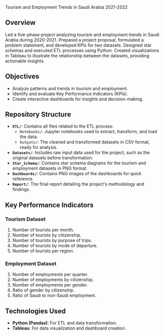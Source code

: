 Tourism and Employment Trends in Saudi Arabia 2021-2022

## Overview
Led a five-phase project analyzing tourism and employment trends in Saudi Arabia during 2020-2021. Prepared a project proposal, formulated a problem statement, and developed KPIs for two datasets. Designed star schemas and executed ETL processes using Python. Created visualizations in Tableau to illustrate the relationship between the datasets, providing actionable insights.

## Objectives
- Analyze patterns and trends in tourism and employment.
- Identify and evaluate Key Performance Indicators (KPIs).
- Create interactive dashboards for insights and decision-making.

## Repository Structure
- **`ETL/`**: Contains all files related to the ETL process:
  - `Notebooks/`: Jupyter notebooks used to extract, transform, and load the data.
  - `Outputs/`: The cleaned and transformed datasets in CSV format, ready for analysis.
- **`Datasets/`**: Includes raw input data used for the project, such as the original datasets before transformation.
- **`Star_Schema/`**: Contains star schema diagrams for the tourism and employment datasets in PNG format.
- **`Dashboards/`**: Contains PNG images of the dashboards for quick reference.
- **`Report/`**: The final report detailing the project's methodology and findings.

## Key Performance Indicators
### Tourism Dataset
1. Number of tourists per month.
2. Number of tourists by citizenship.
3. Number of tourists by purpose of trips.
4. Number of tourists by mode of departure.
5. Number of tourists per region.

### Employment Dataset
1. Number of employments per quarter.
2. Number of employments by citizenship.
3. Number of employments per gender.
4. Ratio of gender by citizenship.
5. Ratio of Saudi to non-Saudi employment.

## Technologies Used
- **Python (Pandas)**: For ETL and data transformation.
- **Tableau**: For data visualization and dashboard creation.
